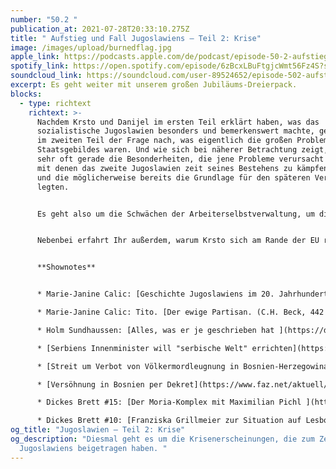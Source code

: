 ```yaml
---
number: "50.2 "
publication_at: 2021-07-28T20:33:10.275Z
title: " Aufstieg und Fall Jugoslawiens – Teil 2: Krise"
image: /images/upload/burnedflag.jpg
apple_link: https://podcasts.apple.com/de/podcast/episode-50-2-aufstieg-und-fall-jugoslawiens-teil-2-krise/id1170436903?i=1000530321947
spotify_link: https://open.spotify.com/episode/6zBcxLBuFtgjcWmt56Fz4S?si=6848a8c24a0146c1
soundcloud_link: https://soundcloud.com/user-89524652/episode-502-aufstieg-und-fall-jugoslawiens-teil-2-krise
excerpt: Es geht weiter mit unserem großen Jubiläums-Dreierpack.
blocks:
  - type: richtext
    richtext: >-
      Nachdem Krsto und Danijel im ersten Teil erklärt haben, was das
      sozialistische Jugoslawien besonders und bemerkenswert machte, gehen sie
      im zweiten Teil der Frage nach, was eigentlich die großen Probleme dieses
      Staatsgebildes waren. Und wie sich bei näherer Betrachtung zeigt, sind es
      sehr oft gerade die Besonderheiten, die jene Probleme verursacht haben,
      mit denen das zweite Jugoslawien zeit seines Bestehens zu kämpfen hatte –
      und die möglicherweise bereits die Grundlage für den späteren Verfall
      legten. 


      Es geht also um die Schwächen der Arbeiterselbstverwaltung, um die Hypothek von Nachkriegsverbrechen und immer wieder um das mehr oder minder erfolgreiche Bemühen um den Ausgleich zwischen den Interessen der einzelnen Teilrepubliken und Regionen. Es lief also beileibe auch schon vor der großen Krise in den 80ern nicht alles rund in Jugoslawien. Und weil sich unsere beiden Moderatoren nicht nur auf ihre eigene Expertise verlassen wollen, haben sie die Historikerin Marie-Janine Calic um die eine oder andere Einschätzung gebeten.


      Nebenbei erfahrt Ihr außerdem, warum Krsto sich am Rande der EU rumtreibt, warum ein durchaus nicht unbekannter Serbe auf einer kroatischen Euro-Münze landen könnte und wie es in Bulgarien nach der jüngsten Parlamentswahl weitergeht...


      **Shownotes** 


      * Marie-Janine Calic: [Geschichte Jugoslawiens im 20. Jahrhundert](https://www.chbeck.de/calic-janine-geschichte-jugoslawiens-20-jahrhundert/product/32095) (C.H. Beck, 415 S.)

      * Marie-Janine Calic: Tito. [Der ewige Partisan. (C.H. Beck, 442 S.)](https://www.chbeck.de/calic-janine-tito/product/30931967) 

      * Holm Sundhaussen: [Alles, was er je geschrieben hat ](https://de.wikipedia.org/wiki/Holm_Sundhaussen)

      * [Serbiens Innenminister will "serbische Welt" errichten](https://www.diepresse.com/6010123/serbiens-innenminister-vulin-will-serbische-welt-errichten) (Presse) 

      * [Streit um Verbot von Völkermordleugnung in Bosnien-Herzegowina](https://www.tagesschau.de/ausland/europa/bosnien-genozid-leugnungsverbot-101.html) (tagesschau.de) 

      * [Versöhnung in Bosnien per Dekret](https://www.faz.net/aktuell/politik/ausland/kommentar-zu-genozid-leugnung-als-straftatbestand-versoehnung-in-bosnien-per-dekret-17453866.html) (FAZ) 

      * Dickes Brett #15: [Der Moria-Komplex mit Maximilian Pichl ](https://erik-marquardt.eu/podcasts/dickes-brett-15-der-moria-komplex-mit-maximilian-pichl/)

      * Dickes Brett #10: [Franziska Grillmeier zur Situation auf Lesbo](https://erik-marquardt.eu/podcasts/dickes-brett-10-franziska-grillmeier-zur-situation-auf-lesbos/)s
og_title: "Jugoslawien – Teil 2: Krise"
og_description: "Diesmal geht es um die Krisenerscheinungen, die zum Zerfall
  Jugoslawiens beigetragen haben. "
---
```

